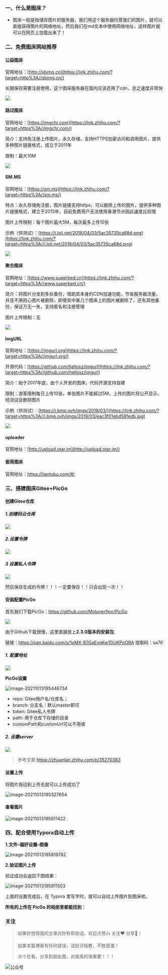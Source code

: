 ###  一、什么是图床？

- 图床一般是指储存图片的服务器，我们用这个服务器托管我们的图片，就可以直接获得图片的网络地址，然后我们在md文本中使用网络地址，这样图片就可以在网页上加载出来了！



### 二、免费图床网站推荐

#### 公益图床

官网地址：[http://sbimg.cn](https://link.zhihu.com/?target=http%3A//sbimg.cn/)

长期保存需要注册使用，这个图床服务器在国内应该还用了cdn，总之速度非常快

![](https://pic.downk.cc/item/5f5b4b17160a154a6777f508.png)




#### 路过图床

官网地址：[https://imgchr.com](https://link.zhihu.com/?target=https%3A//imgchr.com/) 

简介：支持免注册上传图片，永久存储，支持HTTPS加密访问和调用图片，提供多种图片链接格式，成立于2011年

限制：最大10M

![](https://pic.downk.cc/item/5f5b4b17160a154a6777f50f.png)

 

#### SM.MS

官网地址：[https://sm.ms](https://link.zhihu.com/?target=https%3A//sm.ms/)

特点：永久存储免注册，图片链接支持https，可以删除上传的图片，提供多种图片链接格式，建立于2015年，目前免费用户无法使用香港节点因此速度比较慢

图片上传限制：每个图片最大5M，每次最多上传10张

示例（供测试）：[https://i.loli.net/2018/04/03/5ac35735ca68d.png](https://link.zhihu.com/?target=https%3A//i.loli.net/2018/04/03/5ac35735ca68d.png)

![](https://pic.downk.cc/item/5f5b4b17160a154a6777f512.png)

#### 聚合图床

官网地址：[https://www.superbed.cn](https://link.zhihu.com/?target=https%3A//www.superbed.cn/)

简介：将图片分发到多处备份，借助其本身的CDN加速功能，节省服务器流量，并且不用担心图片被删除，即便其中某几个图床上的图片被删除了，还有其他备份，保证万无一失，支持匿名和注册管理

图片上传限制：无

![](https://pic.downk.cc/item/5f5b4b17160a154a6777f518.png)

#### ImgURL

官网地址：[https://imgurl.org](https://link.zhihu.com/?target=https%3A//imgurl.org/)

开源代码：[https://github.com/helloxz/imgurl](https://link.zhihu.com/?target=https%3A//github.com/helloxz/imgurl)

简介：始于2017年底，由个人开发的图床，代码开源支持自建

限制：游客限制每日上传10张，单张图片不能超过5M，上传的图片将公开显示，经测试会删除图片

示例（供测试）：[https://i.bmp.ovh/imgs/2019/03/](https://link.zhihu.com/?target=https%3A//i.bmp.ovh/imgs/2019/03/eac3f01ebd58fedb.jpg)

![](https://pic.downk.cc/item/5f5b4b17160a154a6777f51a.png)

#### uploader

官网地址：[http://upload.otar.im](http://upload.otar.im/) 

#### 极简图床   

官网地址：https://jiantuku.com/#/ 



### 三、搭建图床Gitee+PicGo



#### 创建Gitee仓库

##### 1.创建码云仓库

![](https://pic.downk.cc/item/5f5b4b28160a154a6778005b.png)

##### 2.设置令牌

![](https://pic.downk.cc/item/5f5b4b28160a154a6778005e.png)

##### 3 设置私人令牌

![](https://pic.downk.cc/item/5f5b4b28160a154a67780067.png)

然后保存生成的令牌！！！一定要保存！！只会出现一次！！ 

#### 安装配置PicGo

 首先我们下载PicGo：https://github.com/Molunerfinn/PicGo 

![](https://pic.downk.cc/item/5f5b4b28160a154a6778006b.png)

 由于Github下载很慢，这里直接放上**2.3.0版本的安装包** 

链接：https://pan.baidu.com/s/1pMX-B3SaEvqKw1GUKPoORA 
提取码：sa76

##### 1. 配置地址

![](https://pic.downk.cc/item/5f5b4b28160a154a6778006f.png)



**PicGo设置**

![image-20211013195446734](https://gitee.com/VincentBlog/image/raw/master/image/20211013195446.png)

- repo: Gitee用户名/仓库名；
- branch: 分支名：默认master即可
- token: Gitee私人令牌
- path: 用于仓库下存储的目录
- customPath和customUrl可以不用填

##### 2. 设置server

![](https://pic.downk.cc/item/5f5b4b34160a154a67780830.png)



> 参考文章 https://zhuanlan.zhihu.com/p/35270383



#### 设置上传

将图片拖动到上传去就可以上传成功了

![image-20211013195327654](https://gitee.com/VincentBlog/image/raw/master/image/20211013195327.png)



#### 查看图片

![image-20211013195611422](https://gitee.com/VincentBlog/image/raw/master/image/20211013195611.png)

### 四、配合使用Typora自动上传

**1.文件–偏好设置–图像**

![image-20211013195819782](https://gitee.com/VincentBlog/image/raw/master/image/20211013195819.png)

**2.验证图片上传**

验证成功会返回下图结果：

![image-20211013195911503](https://gitee.com/VincentBlog/image/raw/master/image/20211013195911.png)



上面的设置完成后，在 Typora 里写字时，就可以自动上传图片到图床啦。

**所有的上传在 PicGo 的相册里都能找到：**



### 关注

>如果你觉得我的文章对你有帮助话，欢迎点赞👍 关注❤️ 分享👥！
>
>如果本篇博客有任何错误，请批评指教，不胜感激！
>
>点个在看，分享到朋友圈，对我真的很重要！！！


![公众号](https://gitee.com/VincentBlog/image/raw/master/image/20211013200549.jpg)